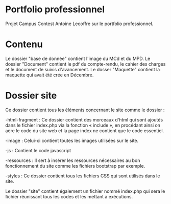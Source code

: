 # Portfolio professionnel 

Projet Campus Contest Antoine Lecoffre sur le portfolio professionnel.

# Contenu

Le dossier "base de donnée" contient l'image du MCd et du MPD.
Le dossier "Document" contient le pdf du compte-rendu, le cahier des charges et le document de suivis d'avancement.
Le dosser "Maquette" contient la maquette qui avait été crée en Décembre.

# Dossier site

Ce dossier contient tous les éléments concernant le site comme le dossier :

-html-fragment : Ce dossier contient des morceaux d'html qui sont ajoutés dans le fichier index.php via la fonction « include », en procédant ainsi on aère le code du site web et la page index ne contient que le code essentiel.

-image : Celui-ci contient toutes les images utilisées sur le site.

-js : Contient le code javascript

-ressources : Il sert à insérer les ressources nécessaires au bon fonctionnement du site comme les fichiers bootstrap par exemple.

-styles : Ce dossier contient tous les fichiers CSS qui sont utilisés dans le site.

Le dossier "site" contient également un fichier nommé index.php qui sera le fichier réunissant tous les codes et les mettant à exécutions.
